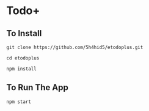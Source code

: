 # Todo+

## To Install
```
git clone https://github.com/5h4hid5/etodoplus.git
```

```
cd etodoplus
```

```
npm install
```

## To Run The App

```
npm start
```
